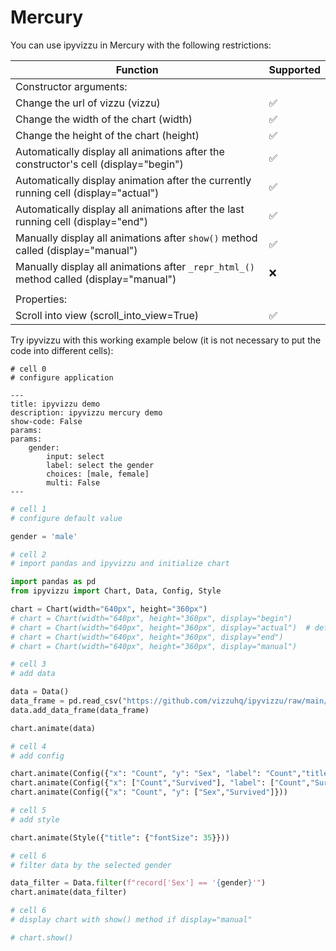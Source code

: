 # Mercury

You can use ipyvizzu in Mercury with the following restrictions:

| Function                                                                                   | Supported          |
| ------------------------------------------------------------------------------------------ | ------------------ |
| Constructor arguments:                                                                     |                    |
| Change the url of vizzu (vizzu)                                                            | :white_check_mark: |
| Change the width of the chart (width)                                                      | :white_check_mark: |
| Change the height of the chart (height)                                                    | :white_check_mark: |
| Automatically display all animations after the constructor's cell (display="begin")        | :white_check_mark: |
| Automatically display animation after the currently running cell (display="actual")        | :white_check_mark: |
| Automatically display all animations after the last running cell (display="end")           | :white_check_mark: |
| Manually display all animations after `show()` method called (display="manual")            | :white_check_mark: |
| Manually display all animations after `_repr_html_()` method called (display="manual")     | :x:                |
|                                                                                            |                    |
| Properties:                                                                                |                    |
| Scroll into view (scroll_into_view=True)                                                   | :white_check_mark: |

Try ipyvizzu with this working example below (it is not necessary to put the code into different cells):

```
# cell 0
# configure application

---
title: ipyvizzu demo
description: ipyvizzu mercury demo
show-code: False
params:
params:
    gender:
        input: select
        label: select the gender
        choices: [male, female]
        multi: False
---
```

```python
# cell 1
# configure default value

gender = 'male'
```

```python
# cell 2
# import pandas and ipyvizzu and initialize chart

import pandas as pd
from ipyvizzu import Chart, Data, Config, Style

chart = Chart(width="640px", height="360px")
# chart = Chart(width="640px", height="360px", display="begin")
# chart = Chart(width="640px", height="360px", display="actual")  # default
# chart = Chart(width="640px", height="360px", display="end")
# chart = Chart(width="640px", height="360px", display="manual")
```

```python
# cell 3
# add data

data = Data()
data_frame = pd.read_csv("https://github.com/vizzuhq/ipyvizzu/raw/main/docs/examples/stories/titanic/titanic.csv")
data.add_data_frame(data_frame)

chart.animate(data)
```

```python
# cell 4
# add config

chart.animate(Config({"x": "Count", "y": "Sex", "label": "Count","title":"Passengers of the Titanic"}))
chart.animate(Config({"x": ["Count","Survived"], "label": ["Count","Survived"], "color": "Survived"}))
chart.animate(Config({"x": "Count", "y": ["Sex","Survived"]}))
```

```python
# cell 5
# add style

chart.animate(Style({"title": {"fontSize": 35}}))
```

```python
# cell 6
# filter data by the selected gender

data_filter = Data.filter(f"record['Sex'] == '{gender}'")
chart.animate(data_filter)
```

```python
# cell 6
# display chart with show() method if display="manual"

# chart.show()
```
